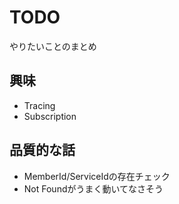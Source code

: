 # TODO

やりたいことのまとめ

## 興味

- Tracing
- Subscription

## 品質的な話

- MemberId/ServiceIdの存在チェック
- Not Foundがうまく動いてなさそう